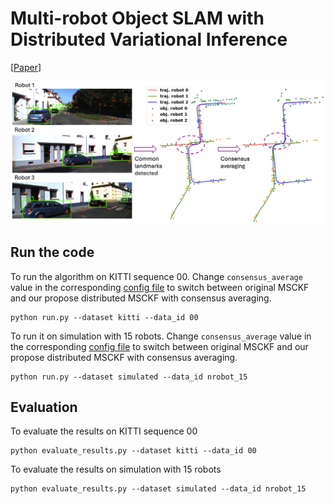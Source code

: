 # Multi-robot Object SLAM with Distributed Variational Inference

[[Paper](https://arxiv.org/abs/2404.18331)]

![](assets/teaser.png)

## Run the code

To run the algorithm on KITTI sequence 00. Change `consensus_average` value in the corresponding [config file](params/kitti_00.yaml) to switch between original MSCKF and our propose distributed MSCKF with consensus averaging.

```shell
python run.py --dataset kitti --data_id 00
```

To run it on simulation with 15 robots. Change `consensus_average` value in the corresponding [config file](params/simulated_nrobot_15.yaml) to switch between original MSCKF and our propose distributed MSCKF with consensus averaging.
```shell
python run.py --dataset simulated --data_id nrobot_15
```

## Evaluation

To evaluate the results on KITTI sequence 00
```shell
python evaluate_results.py --dataset kitti --data_id 00
```

To evaluate the results on simulation with 15 robots
```shell
python evaluate_results.py --dataset simulated --data_id nrobot_15
```
